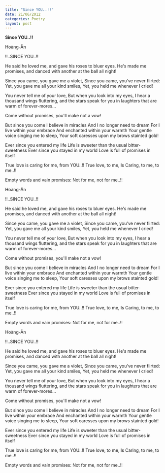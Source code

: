 ```yaml
---
title: "Since YOU..!!"
date: 21/06/2012
categories: Poetry
layout: post
---
```


**Since YOU..!!**

Hoàng-Ân

!!..SINCE YOU..!!


He said he loved me,
and gave his roses to bluer eyes.
He's made me promises,
and danced with another at the ball all night!

Since you came, you gave me a violet,
Since you came, you've never flirted:
Yet, you gave me all your kind smiles,
Yet, you held me whenever I cried!

You never tell me of your love,
But when you look into my eyes,
I hear a thousand wings fluttering,
and the stars speak for you in
laughters that are warm of forever-mores...

Come without promises, you'll make not a vow!

But since you come I believe in miracles
And I no longer need to dream
For I live within your embrace
And enchanted within your warmth
Your gentle voice singing me to sleep,
Your soft caresses upon my brows stainted gold!

Ever since you
entered my life
Life is sweeter than the usual bitter-sweetness
Ever since you
stayed in my world
Love is full of promises in itself

True love is caring for me, from YOU..!!
True love, to me, Is Caring,
to me, to me..!!

Empty words and vain promises:
Not for me, not for me..!!

Hoàng-Ân

!!..SINCE YOU..!!


He said he loved me,
and gave his roses to bluer eyes.
He's made me promises,
and danced with another at the ball all night!

Since you came, you gave me a violet,
Since you came, you've never flirted:
Yet, you gave me all your kind smiles,
Yet, you held me whenever I cried!

You never tell me of your love,
But when you look into my eyes,
I hear a thousand wings fluttering,
and the stars speak for you in
laughters that are warm of forever-mores...

Come without promises, you'll make not a vow!

But since you come I believe in miracles
And I no longer need to dream
For I live within your embrace
And enchanted within your warmth
Your gentle voice singing me to sleep,
Your soft caresses upon my brows stainted gold!

Ever since you
entered my life
Life is sweeter than the usual bitter-sweetness
Ever since you
stayed in my world
Love is full of promises in itself

True love is caring for me, from YOU..!!
True love, to me, Is Caring,
to me, to me..!!

Empty words and vain promises:
Not for me, not for me..!!

Hoàng-Ân

!!..SINCE YOU..!!


He said he loved me,
and gave his roses to bluer eyes.
He's made me promises,
and danced with another at the ball all night!

Since you came, you gave me a violet,
Since you came, you've never flirted:
Yet, you gave me all your kind smiles,
Yet, you held me whenever I cried!

You never tell me of your love,
But when you look into my eyes,
I hear a thousand wings fluttering,
and the stars speak for you in
laughters that are warm of forever-mores...

Come without promises, you'll make not a vow!

But since you come I believe in miracles
And I no longer need to dream
For I live within your embrace
And enchanted within your warmth
Your gentle voice singing me to sleep,
Your soft caresses upon my brows stainted gold!

Ever since you
entered my life
Life is sweeter than the usual bitter-sweetness
Ever since you
stayed in my world
Love is full of promises in itself

True love is caring for me, from YOU..!!
True love, to me, Is Caring,
to me, to me..!!

Empty words and vain promises:
Not for me, not for me..!!
